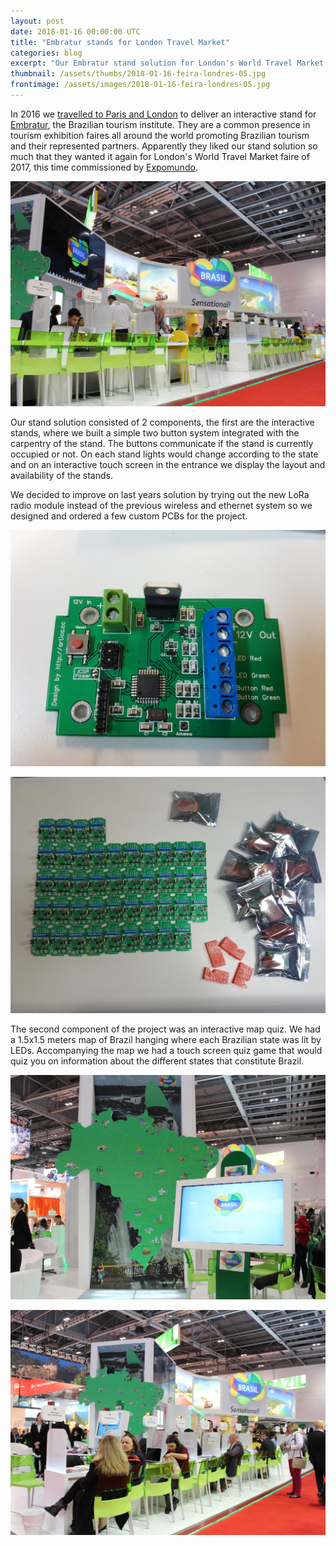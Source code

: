 ```yaml
---
layout: post
date: 2018-01-16 00:00:00 UTC
title: "Embratur stands for London Travel Market"
categories: blog
excerpt: "Our Embratur stand solution for London's World Travel Market faire of 2017"
thumbnail: /assets/thumbs/2018-01-16-feira-londres-05.jpg
frontimage: /assets/images/2018-01-16-feira-londres-05.jpg
---
```


In 2016 we [travelled to Paris and London][1] to deliver an interactive stand for [Embratur][3], the Brazilian tourism institute. They are a common presence in tourism exhibition faires all around the world promoting Brazilian tourism and their represented partners. Apparently they liked our stand solution so much that they wanted it again for London's World Travel Market faire of 2017, this time commissioned by [Expomundo][2].

![](/assets/images/2018-01-16-feira-londres-05.jpg)

Our stand solution consisted of 2 components, the first are the interactive stands, where we built a simple two button system integrated with the carpentry of the stand. The buttons communicate if the stand is currently occupied or not. On each stand lights would change according to the state and on an interactive touch screen in the entrance we display the layout and availability of the stands.

We decided to improve on last years solution by trying out the new LoRa radio module instead of the previous wireless and ethernet system so we designed and ordered a few custom PCBs for the project.

![](/assets/images/2018-01-16-feira-londres-01.jpg)

![](/assets/images/2018-01-16-feira-londres-02.jpg)

The second component of the project was an interactive map quiz. We had a 1.5x1.5 meters map of Brazil hanging where each Brazilian state was lit by LEDs. Accompanying the map we had a touch screen quiz game that would quiz you on information about the different states that constitute Brazil.

![](/assets/images/2018-01-16-feira-londres-03.jpg)

![](/assets/images/2018-01-16-feira-londres-04.jpg)

[1]: http://artica.cc/blog/2016/11/28/stands-brazil.html
[2]: http://www.expomundo.pt/
[3]: http://www.embratur.gov.br/
